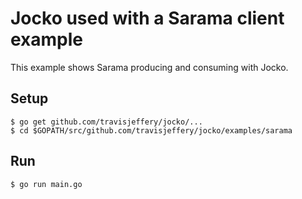# Jocko used with a Sarama client example

This example shows Sarama producing and consuming with Jocko.

## Setup

```
$ go get github.com/travisjeffery/jocko/...
$ cd $GOPATH/src/github.com/travisjeffery/jocko/examples/sarama
```

## Run

```
$ go run main.go
```


